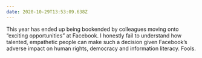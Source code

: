 ```yaml
---
date: 2020-10-29T13:53:09.638Z
---
```


This year has ended up being bookended by colleagues moving onto “exciting opportunities” at Facebook. I honestly fail to understand how talented, empathetic people can make such a decision given Facebook’s adverse impact on human rights, democracy and information literacy. Fools.
